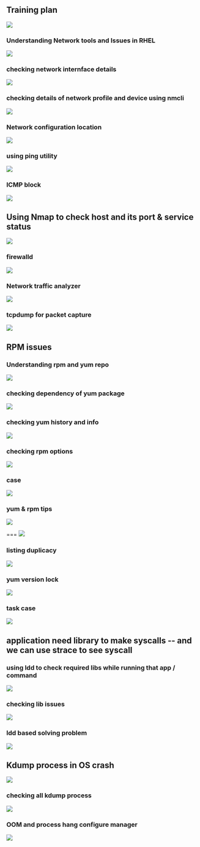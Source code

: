 ## Training plan 

<img src="plan.png">

### Understanding Network tools and Issues in RHEL 

<img src="net1.png">

### checking network internface details 

<img src="net2.png">

### checking details of network profile and device using nmcli

<img src="net3.png">

### Network configuration location 

<img src="net4.png">

### using ping utility 

<img src="ping.png">

### ICMP block 

<img src="icmp.png">

## Using Nmap to check host and its port & service status 

<img src="nmap.png">

### firewalld 

<img src="firewalld.png">

### Network traffic analyzer 

<img src="nettr.png">

### tcpdump for packet capture 

<img src="icmp11.png">

## RPM issues 

### Understanding rpm and yum repo 

<img src="yum.png">

### checking dependency of yum package 

<img src="dep1.png">

### checking yum history and info 

<img src="info.png">

### checking rpm options 

<img src="rpm11.png">

### case 

<img src="c.png">

### yum & rpm tips 

<img src="reinstal.png">

===
<img src="rpmc.png">

### listing duplicacy 

<img src="dup.png">

### yum version lock

<img src="versionlock.png">

### task case 

<img src="cct.png">


## application need library to make syscalls -- and we can use strace to see syscall

### using ldd to check required libs while running that app / command 

<img src="app.png">

### checking lib issues 

<img src="libs.png">

### ldd based solving problem 

<img src="solv.png">

## Kdump process in OS crash 

<img src="oscr.png">

### checking all kdump process

<img src="kd.png">

### OOM and process hang configure manager

<img src="oom.png">





